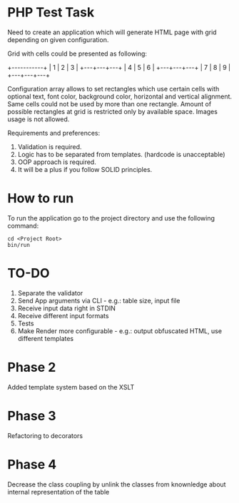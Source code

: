 PHP Test Task
=============

Need to create an application which will generate HTML page with grid depending on
given configuration.

Grid with cells could be presented as following:

+-----------+
| 1 | 2 | 3 |
+---+---+---+
| 4 | 5 | 6 |
+---+---+---+
| 7 | 8 | 9 |
+---+---+---+

Configuration array allows to set rectangles which use certain cells with optional text,
font color, background color, horizontal and vertical alignment.
Same cells could not be used by more than one rectangle.
Amount of possible rectangles at grid is restricted only by available space.
Images usage is not allowed.

Requirements and preferences:
1) Validation is required.
2) Logic has to be separated from templates. (hardcode is unacceptable)
3) OOP approach is required.
4) It will be a plus if you follow SOLID principles.

How to run
==========

To run the application go to the project directory and use the following command:

```shell
cd <Project Root>
bin/run
```

TO-DO
=====
1. Separate the validator
2. Send App arguments via CLI - e.g.: table size, input file
3. Receive input data right in STDIN
4. Receive different input formats
5. Tests
6. Make Render more configurable - e.g.: output obfuscated HTML, use different templates

Phase 2
=======
Added template system based on the XSLT

Phase 3
=======
Refactoring to decorators

Phase 4
=======
Decrease the class coupling by unlink the classes from knownledge about internal representation of the table
